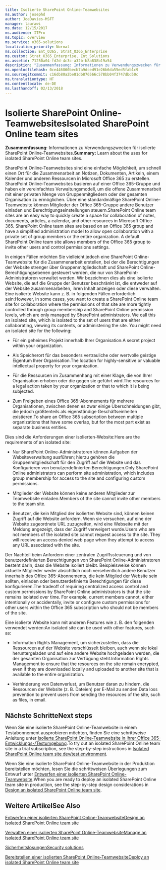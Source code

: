 ```yaml
---
title: Isolierte SharePoint Online-Teamwebsites
ms.author: josephd
author: JoeDavies-MSFT
manager: laurawi
ms.date: 12/15/2017
ms.audience: ITPro
ms.topic: overview
ms.service: o365-solutions
localization_priority: Normal
ms.collection: Ent_O365, Strat_O365_Enterprise
ms.custom: Strat_O365_Enterprise, Ent_Solutions
ms.assetid: 71250a04-fd2d-4c3c-a32b-b8a838b19a54
description: "Zusammenfassung: Informationen zu Verwendungszwecken für isolierte SharePoint Online-Teamwebsites."
ms.openlocfilehash: 0ce446860becb7a9dced91e26b6da55ed5fab1c9
ms.sourcegitcommit: c16db80a2be81db876566c578bb04f3747dbd50c
ms.translationtype: HT
ms.contentlocale: de-DE
ms.lasthandoff: 02/13/2018
---
```

# <a name="isolated-sharepoint-online-team-sites"></a><span data-ttu-id="3ae04-103">Isolierte SharePoint Online-Teamwebsites</span><span class="sxs-lookup"><span data-stu-id="3ae04-103">Isolated SharePoint Online team sites</span></span>

 <span data-ttu-id="3ae04-104">**Zusammenfassung:** Informationen zu Verwendungszwecken für isolierte SharePoint Online-Teamwebsites.</span><span class="sxs-lookup"><span data-stu-id="3ae04-104">**Summary:** Learn about the uses for isolated SharePoint Online team sites.</span></span>
  
<span data-ttu-id="3ae04-p101">SharePoint Online-Teamwebsites sind eine einfache Möglichkeit, um schnell einen Ort für die Zusammenarbeit an Notizen, Dokumenten, Artikeln, einem Kalender und anderen Ressourcen in Microsoft Office 365 zu erstellen. SharePoint Online-Teamwebsites basieren auf einer Office 365-Gruppe und haben ein vereinfachtes Verwaltungsmodell, um die offene Zusammenarbeit mit einer privaten Menge von Gruppenmitgliedern oder der gesamten Organisation zu ermöglichen. Über eine standardmäßige SharePoint Online-Teamwebsite können Mitglieder der Office 365-Gruppe andere Benutzer einladen und Berechtigungseinstellungen steuern.</span><span class="sxs-lookup"><span data-stu-id="3ae04-p101">SharePoint Online team sites are an easy way to quickly create a space for collaboration of notes, documents, articles, a calendar, and other resources in Microsoft Office 365. SharePoint Online team sites are based on an Office 365 group and have a simplified administration model to allow open collaboration with a private set of group members or the entire organization. A default SharePoint Online team site allows members of the Office 365 group to invite other users and control permissions settings.</span></span>
  
<span data-ttu-id="3ae04-p102">In einigen Fällen möchten Sie vielleicht jedoch eine SharePoint Online-Teamwebsite für die Zusammenarbeit erstellen, bei der die Berechtigungen der Website strenger über Gruppenmitgliedschaft und SharePoint Online-Berechtigungsebenen gesteuert werden, die nur von SharePoint-Administratoren verwaltet werden. Wir bezeichnen dies als eine isolierte Website, die auf die Gruppe der Benutzer beschränkt ist, die entweder auf der Website zusammenarbeiten, ihren Inhalt anzeigen oder diese verwalten. Eine isolierte Website kann z. B. in folgenden Fällen erforderlich sein:</span><span class="sxs-lookup"><span data-stu-id="3ae04-p102">However, in some cases, you want to create a SharePoint Online team site for collaboration where the permissions of that site are more tightly controlled through group membership and SharePoint Online permission levels, which are only managed by SharePoint administrators. We call this an isolated site, which is isolated to the set of users that are either collaborating, viewing its contents, or administering the site. You might need an isolated site for the following:</span></span>
  
- <span data-ttu-id="3ae04-111">Für ein geheimes Projekt innerhalb Ihrer Organisation.</span><span class="sxs-lookup"><span data-stu-id="3ae04-111">A secret project within your organization.</span></span>
    
- <span data-ttu-id="3ae04-112">Als Speicherort für das besonders vertrauliche oder wertvolle geistige Eigentum Ihrer Organisation.</span><span class="sxs-lookup"><span data-stu-id="3ae04-112">The location for highly-sensitive or valuable intellectual property for your organization.</span></span>
    
- <span data-ttu-id="3ae04-113">Für die Ressourcen im Zusammenhang mit einer Klage, die von Ihrer Organisation erhoben oder die gegen sie geführt wird.</span><span class="sxs-lookup"><span data-stu-id="3ae04-113">The resources for a legal action taken by your organization or that to which it is being subjected.</span></span>
    
- <span data-ttu-id="3ae04-114">Zum Freigeben eines Office 365-Abonnements für mehrere Organisationen, zwischen denen es zwar einige Überschneidungen gibt, die jedoch größtenteils als eigenständige Geschäftseinheiten existieren.</span><span class="sxs-lookup"><span data-stu-id="3ae04-114">To share an Office 365 subscription between multiple organizations that have some overlap, but for the most part exist as separate business entities.</span></span>
    
<span data-ttu-id="3ae04-115">Dies sind die Anforderungen einer isolierten-Website:</span><span class="sxs-lookup"><span data-stu-id="3ae04-115">Here are the requirements of an isolated site:</span></span>
  
- <span data-ttu-id="3ae04-116">Nur SharePoint Online-Administratoren können Aufgaben der Websiteverwaltung ausführen; hierzu gehören die Gruppenmitgliedschaft für den Zugriff auf die Website und das Konfigurieren von benutzerdefinierten Berechtigungen.</span><span class="sxs-lookup"><span data-stu-id="3ae04-116">Only SharePoint Online administrators can perform site administration, which includes group membership for access to the site and configuring custom permissions.</span></span>
    
- <span data-ttu-id="3ae04-117">Mitglieder der Website können keine anderen Mitglieder zur Teamwebsite einladen.</span><span class="sxs-lookup"><span data-stu-id="3ae04-117">Members of the site cannot invite other members to the team site.</span></span>
    
- <span data-ttu-id="3ae04-p103">Benutzer, die kein Mitglied der isolierten Website sind, können keinen Zugriff auf die Website anfordern. Wenn sie versuchen, auf eine der Website zugeordnete URL zuzugreifen, wird eine Webseite mit der Meldung angezeigt, dass der Zugriff verweigert wurde.</span><span class="sxs-lookup"><span data-stu-id="3ae04-p103">Users who are not members of the isolated site cannot request access to the site. They will receive an access denied web page when they attempt to access any URL associated with the site.</span></span>
    
<span data-ttu-id="3ae04-p104">Der Nachteil beim Anfordern einer zentralen Zugriffssteuerung und von benutzerdefinierten Berechtigungen von SharePoint Online-Administratoren besteht darin, dass die Website isoliert bleibt. Beispielsweise können aktuelle Mitglieder weder absichtlich noch versehentlich andere Benutzer innerhalb des Office 365-Abonnements, die kein Mitglied der Website sein sollten, einladen oder benutzerdefinierte Berechtigungen für diese konfigurieren.</span><span class="sxs-lookup"><span data-stu-id="3ae04-p104">The tradeoff of requiring centralized access control and custom permissions by SharePoint Online administrators is that the site remains isolated over time. For example, current members cannot, either intentionally or accidentally, invite or configure custom permissions for other users within the Office 365 subscription who should not be members of the site.</span></span>
  
<span data-ttu-id="3ae04-122">Eine isolierte Website kann mit anderen Features wie z. B. den folgenden verwendet werden:</span><span class="sxs-lookup"><span data-stu-id="3ae04-122">An isolated site can be used with other features, such as:</span></span>
  
- <span data-ttu-id="3ae04-123">Information Rights Management, um sicherzustellen, dass die Ressourcen auf der Website verschlüsselt bleiben, auch wenn sie lokal heruntergeladen und auf eine andere Website hochgeladen werden, die der gesamten Organisation zur Verfügung steht.</span><span class="sxs-lookup"><span data-stu-id="3ae04-123">Information Rights Management to ensure that the resources on the site remain encrypted, even if they are downloaded locally and uploaded to another site that is available to the entire organization.</span></span>
    
- <span data-ttu-id="3ae04-124">Verhinderung von Datenverlust, um Benutzer daran zu hindern, die Ressourcen der Website (z. B. Dateien) per E-Mail zu senden.</span><span class="sxs-lookup"><span data-stu-id="3ae04-124">Data loss prevention to prevent users from sending the resources of the site, such as files, in email.</span></span>
    
## <a name="next-steps"></a><span data-ttu-id="3ae04-125">Nächste Schritte</span><span class="sxs-lookup"><span data-stu-id="3ae04-125">Next steps</span></span>

<span data-ttu-id="3ae04-126">Wenn Sie eine isolierte SharePoint Online-Teamwebsite in einem Testabonnement ausprobieren möchten, finden Sie eine schrittweise Anleitung unter [Isolierte SharePoint Online-Teamwebsite in Ihrer Office 365-Entwicklungs-/Testumgebung](isolated-sharepoint-online-team-site-dev-test-environment.md).</span><span class="sxs-lookup"><span data-stu-id="3ae04-126">To try out an isolated SharePoint Online team site in a trial subscription, see the step-by-step instructions in [Isolated SharePoint Online team site dev/test environment](isolated-sharepoint-online-team-site-dev-test-environment.md).</span></span>
  
<span data-ttu-id="3ae04-127">Wenn Sie eine isolierte SharePoint Online-Teamwebsite in der Produktion bereitstellen möchten, lesen Sie die schrittweisen Überlegungen zum Entwurf unter [Entwerfen einer isolierten SharePoint Online-Teamwebsite](design-an-isolated-sharepoint-online-team-site.md).</span><span class="sxs-lookup"><span data-stu-id="3ae04-127">When you are ready to deploy an isolated SharePoint Online team site in production, see the step-by-step design considerations in [Design an isolated SharePoint Online team site](design-an-isolated-sharepoint-online-team-site.md).</span></span>
  
## <a name="see-also"></a><span data-ttu-id="3ae04-128">Weitere Artikel</span><span class="sxs-lookup"><span data-stu-id="3ae04-128">See Also</span></span>

[<span data-ttu-id="3ae04-129">Entwerfen einer isolierten SharePoint Online-Teamwebsite</span><span class="sxs-lookup"><span data-stu-id="3ae04-129">Design an isolated SharePoint Online team site</span></span>](design-an-isolated-sharepoint-online-team-site.md)
  
[<span data-ttu-id="3ae04-130">Verwalten einer isolierten SharePoint Online-Teamwebsite</span><span class="sxs-lookup"><span data-stu-id="3ae04-130">Manage an isolated SharePoint Online team site</span></span>](manage-an-isolated-sharepoint-online-team-site.md)
  
[<span data-ttu-id="3ae04-131">Sicherheitslösungen</span><span class="sxs-lookup"><span data-stu-id="3ae04-131">Security solutions</span></span>](security-solutions.md)

[<span data-ttu-id="3ae04-132">Bereitstellen einer isolierten SharePoint Online-Teamwebsite</span><span class="sxs-lookup"><span data-stu-id="3ae04-132">Deploy an isolated SharePoint Online team site</span></span>](deploy-an-isolated-sharepoint-online-team-site.md)


